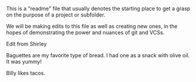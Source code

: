 This is a "readme" file that usually denotes the starting place to get a grasp on the purpose of a project or subfolder.

We will be making edits to this file as well as creating new ones, in the hopes of demonstrating the power and nuances of git and VCSs.

Edit from Shirley

Baguettes are my favorite type of bread. I had one as a snack with olive oil. It was yummy!

Billy likes tacos.
